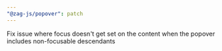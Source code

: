 ```yaml
---
"@zag-js/popover": patch
---
```


Fix issue where focus doesn't get set on the content when the popover includes non-focusable descendants
